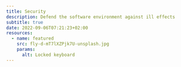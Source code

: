 ```yaml
---
title: Security
description: Defend the software environment against ill effects
subtitle: true
date: 2022-09-06T07:21:23+02:00
resources:
  - name: featured
    src: fly-d-mT7lXZPjk7U-unsplash.jpg
    params: 
      alt: Locked keyboard
---
```

